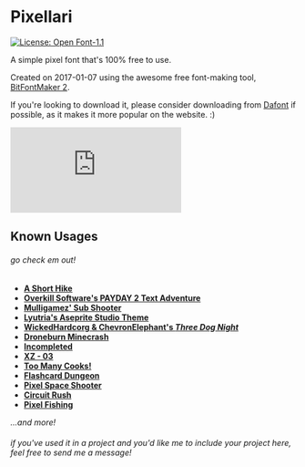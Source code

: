 # Pixellari
[![License: Open Font-1.1](https://img.shields.io/badge/License-OFL%201.1-lightgreen.svg)](https://opensource.org/licenses/OFL-1.1)

A simple pixel font that's 100% free to use.

Created on 2017-01-07 using the awesome free font-making tool, [BitFontMaker 2](http://www.pentacom.jp/pentacom/bitfontmaker2/).

If you're looking to download it, please consider downloading from [Dafont][font-link] if possible, as it makes it more popular on the website. :)

![Hi Github! :)](https://img.dafont.com/preview_bitmap.php?text=Hi+Github%21+%3A%29&ttf=pixellari0&ext=1&size=12)

## Known Usages
###### *go check em out!*

- **[A Short Hike](http://ashorthike.com/)**
- **[Overkill Software's PAYDAY 2 Text Adventure](https://www.overkillsoftware.com/pdtextadventure/index.php)**
- **[Mulligamez' Sub Shooter](https://mulligamez.itch.io/sub-shooter)**
- **[Lyutria's Aseprite Studio Theme](https://github.com/Lyutria/aseprite-studio-theme)**
- **[WickedHardcorg & ChevronElephant's *Three Dog Night*](https://rpgmaker.net/games/9975/)**
- **[Droneburn Minecrash](https://www.newgrounds.com/portal/view/750379)**
- **[Incompleted](https://oncgm.itch.io/incompleted)**
- **[XZ - 03](https://bocodillo.itch.io/xz-03)**
- **[Too Many Cooks!](https://bocodillo.itch.io/too-many-cooks)**
- **[Flashcard Dungeon](https://benjaminnolan.itch.io/flashcard-dungeon)**
- **[Pixel Space Shooter](https://tarcisiotm.itch.io/pixel-space-shooter)**
- **[Circuit Rush](https://lucky89-games.itch.io/circuit-rush)**
- **[Pixel Fishing](https://play.google.com/store/apps/details?id=com.irchit_dev.pixelfishing&hl=en_US)**

*...and more!*

###### if you've used it in a project and you'd like me to include your project here, feel free to send me a message!


[font-link]: https://www.dafont.com/pixellari.font
